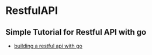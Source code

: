 # RestfulAPI

## Simple Tutorial for Restful API with go 
- [building a restful api with go](https://www.codementor.io/codehakase/building-a-restful-api-with-golang-a6yivzqdo)  
